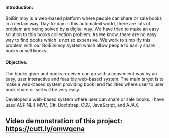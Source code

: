 #### Introduction:
BoiBinimoy is a web-based platform where people can share or sale books in a certain way. Day-to-day in this automated world, there are lots of problem are being solved by a digital way. We have tried to make an easy solution to this books collection problem. As we know, there are no easy way to find books which is not so expensive. We work to simplify this problem with our BoiBinimoy system which allow people to easily share books or sell books.

#### Objective:
The books giver and books receiver can go with a convenient way by an easy, user interactive and feasible web-based system. The main target is to make a web-based system providing book lend facilities where user to user book share or sell will be very easy.

Developed a web-based system where user can share or sale books. I have used ASP.NET MVC, C#, Bootstrap, CSS, JavaScript, and AJAX.
## Video demonstration of this project: https://cutt.ly/omwqcna

